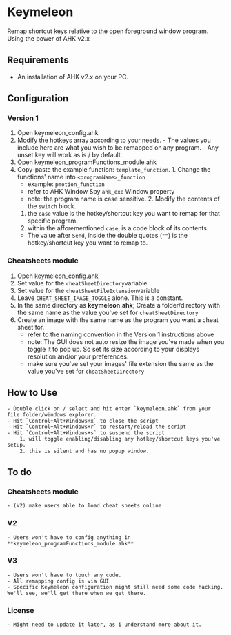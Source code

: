 # Keymeleon #

Remap shortcut keys relative to the open foreground window program. Using the power of AHK v2.x

## Requirements ##
- An installation of AHK v2.x on your PC.

## Configuration ##

### Version 1 ###
  1. Open keymeleon_config.ahk
  2. Modify the hotkeys array according to your needs.
    - The values you include here are what you wish to be remapped on any program.
    - Any unset key will work as is / by default.
  3. Open keymeleon_programFunctions_module.ahk
  4. Copy-paste the example function: `template_function`.
    1. Change the functions' name into `<programName>_function`
      - example: `pmotion_function`
      - refer to AHK Window Spy `ahk_exe` Window property
      - note: the program name is case sensitive.
    2. Modify the contents of the `switch` block.
      1. the `case` value is the hotkey/shortcut key you want to remap for that specific program.
      2. within the afforementioned `case`, is a code block of its contents.
        - The value after `Send`, inside the double quotes (`""`) is the hotkey/shortcut key you want to remap to.


### Cheatsheets module ###
1. Open keymeleon_config.ahk
2. Set value for the `cheatSheetDirectory`variable
3. Set value for the `cheatSheetFileExtension`variable
4. Leave `CHEAT_SHEET_IMAGE_TOGGLE` alone. This is a constant.
5. In the same directory as **keymeleon.ahk**; Create a folder/directory with the same name as the value you've set for `cheatSheetDirectory`
6. Create an image with the same name as the program you want a cheat sheet for.
    - refer to the naming convention in the Version 1 instructions above
    - note: The GUI does not auto resize the image you've made when you toggle it to pop up. So set its size according to your displays resolution and/or your preferences.
    - make sure you've set your images' file extension the same as the value you've set for `cheatSheetDirectory`

## How to Use ##
    - Double click on / select and hit enter `keymeleon.ahk` from your file folder/windows explorer.
    - Hit `Control+Alt+Windows+x` to close the script
    - Hit `Control+Alt+Windows+r` to restart/reload the script
    - Hit `Control+Alt+Windows+s` to suspend the script
        1. will toggle enabling/disabling any hotkey/shortcut keys you've setup.
        2. this is silent and has no popup window.
## To do ##

### Cheatsheets module ###
    - (V2) make users able to load cheat sheets online
### V2 ###
    - Users won't have to config anything in **keymeleon_programFunctions_module.ahk**
### V3 ###
    - Users won't have to touch any code.
    - All remapping config is via GUI
    - Specific Keymeleon configuration might still need some code hacking. We'll see, we'll get there when we get there.
### License ###
    - Might need to update it later, as i understand more about it.